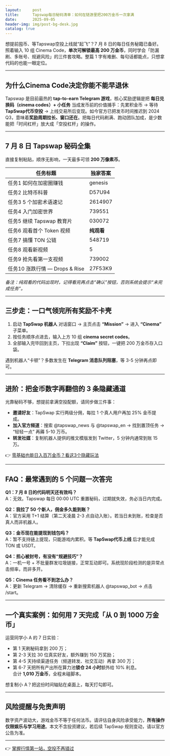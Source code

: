 ```yaml
---
layout:     post
title:      Tapswap每日秘码清单：如何在链游里把200万金币一次拿满
date:       2025-09-05
header-img: img/post-bg-desk.jpg
catalog: true
---
```


想提前囤币、等Tapswap空投上线就“起飞”？7 月 8 日的每日任务秘籍已备好。照着输入 10 组 Cinema Code，**单次可解锁最高 200 万金币**，同时学会「防漏刷、多账号、规避风险」的三件套攻略。整篇 1 字有难删、每句话都能点，只想拿代码的也能一眼定位。

---

## 为什么Cinema Code决定你能不能早退休  
Tapswap 是目前最热的 **tap-to-earn Telegram 游戏**，核心奖励逻辑是把 **每日兑换码（cinema codes）+ 小任务** 当成发币前的价值捕手：先累积金币 → 等待 **TapSwap代币空投** → 上线交易所后变现。如今官方已把发币时间推迟到 2024 Q3，意味着**奖励周期拉长、窗口还在**。把每日代码刷满、跑动团队加成，是少数能把「时间杠杆」放大成「空投杠杆」的操作。

---

## 7 月 8 日 Tapswap 秘码全集  
直接复制粘贴，顺序无影响，一天最多可领 **200 万像素币**。

| 任务标题 | 独家答案 |
|---------|----------|
| 任务1 如何在加密圈赚钱 | genesis |
| 任务2 比特币科普 | D57U94 |
| 任务3 5 个加密术语速记 | 2614907 |
| 任务4 入门加密世界 | 739551 |
| 任务5 继续 Tapswap 教育片 | 030072 |
| 任务6 观看首个 Token 视频 | **纯观看** |
| 任务7 搞懂 TON 公链 | 548719 |
| 任务8 观看新视频 | 5 |
| 任务9 抢先看第一支视频 | 739002 |
| 任务10 涨跌行情 — Drops & Rise | 27F53K9 |

*备注：纯观看的代码出现时，记得看完再点击“确认”按钮，否则系统会提示“未完成任务”。*

---

## 三步走：一口气领完所有奖励不卡壳
1. 启动 **TapSwap 机器人** 对话窗口 → 主页点击 **“Mission”** → 进入 **“Cinema”** 子菜单。  
2. 按任务顺序点进去，输入上方 10 组 **cinema secret codes**。  
3. 全部输入完毕回到主页，下拉出现 **“Claim”** 按钮，一键把 200 万金币存入口袋。  

遇到机器人“卡顿”？多数发生在 **Telegram 消息队列阻塞**，等 3-5 分钟再点即可。

---

## 进阶：把金币数字再翻倍的 3 条隐藏通道  
光靠秘码不够，想提前拿满空投配额，请同步做三件事：

- **邀请好友**：TapSwap 实行两级分佣，每拉 1 个真人用户再加 25% 金币提成。  
- **加入官方频道**：搜索 @tapswap_news 与 @tapswap_en → 找到置顶任务 → “轻轻一点” 再薅 5-10 万币。  
- **转发社媒**：复制机器人提供的推文模版发到 Twitter，5 分钟内通常到账 15 万。

👉 [零基础也能日入百万金币？看这3个隐藏玩法](https://okxdog.com/)

---

## FAQ：最常遇到的 5 个问题一次答完

**Q1：7 月 8 日的代码明天还有效吗？**  
A：无效。Tapswap 每日 00:00 UTC 重置秘码，过期就失效，务必当日内完成。

**Q2：我拉了 50 个新人，佣金多久能到账？**  
A：官方采用 T+1 结算（第二天凌晨 2-3 点自动入账）。若当日未到账，检查是否真人而非机器人。

**Q3：金币现在能提现到钱包吗？**  
A：暂不支持链上提现，只能游戏内累积。等 **TapSwap代币上线** 后才能兑成 TON 或 USDT。

**Q4：担心被封号，有没有“规避技巧”？**  
A：一机一号 + 不批量群发垃圾链接，正常互动即可。系统现阶段检测的是异常点击频率，而非多开。

**Q5：Cinema 任务看不到怎么办？**  
A：更新 Telegram → 清除缓存 → 重新搜索机器人 @tapswap_bot → 点击 /start。

---

## 一个真实案例：如何用 7 天完成「从 0 到 1000 万金币」

运营同学小 A 的 7 日实验：  
- 第 1 天刷秘码拿到 200 万；  
- 第 2-3 天拉 30 位真实好友，额外赚到 150 万奖励；  
- 第 4-5 天持续渠道任务（频道转发、社交互动）再拿 300 万；  
- 第 6-7 天把所有产出所在算力池**锁仓 24 小时**额外给 10% 利息。  
合计 **1,010 万金币**，全程未碰脚本。  

想复制小 A？把这份时间轴贴在桌面上，每天打勾即可。

---

## 风险提醒与免责声明
数字资产波动大，游戏金币不等于任何法币。请评估自身风险承受能力，**所有操作仅限娱乐与学习用途**。本文不含投资建议，若后续 TapSwap 规则变动，请以官方公告为准。

---

👉 [掌握行情第一站，空投不再错过](https://okxdog.com/)